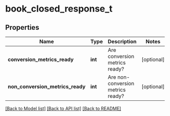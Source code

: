 # book_closed_response_t

## Properties
Name | Type | Description | Notes
------------ | ------------- | ------------- | -------------
**conversion_metrics_ready** | **int** | Are conversion metrics ready? | [optional] 
**non_conversion_metrics_ready** | **int** | Are non-conversion metrics ready? | [optional] 

[[Back to Model list]](../README.md#documentation-for-models) [[Back to API list]](../README.md#documentation-for-api-endpoints) [[Back to README]](../README.md)


